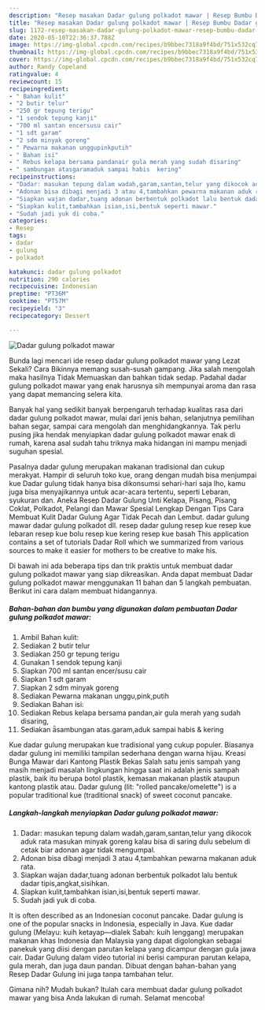 ```yaml
---
description: "Resep masakan Dadar gulung polkadot mawar | Resep Bumbu Dadar gulung polkadot mawar Yang Enak Banget"
title: "Resep masakan Dadar gulung polkadot mawar | Resep Bumbu Dadar gulung polkadot mawar Yang Enak Banget"
slug: 1172-resep-masakan-dadar-gulung-polkadot-mawar-resep-bumbu-dadar-gulung-polkadot-mawar-yang-enak-banget
date: 2020-05-10T22:36:37.788Z
image: https://img-global.cpcdn.com/recipes/b9bbec7318a9f4bd/751x532cq70/dadar-gulung-polkadot-mawar-foto-resep-utama.jpg
thumbnail: https://img-global.cpcdn.com/recipes/b9bbec7318a9f4bd/751x532cq70/dadar-gulung-polkadot-mawar-foto-resep-utama.jpg
cover: https://img-global.cpcdn.com/recipes/b9bbec7318a9f4bd/751x532cq70/dadar-gulung-polkadot-mawar-foto-resep-utama.jpg
author: Randy Copeland
ratingvalue: 4
reviewcount: 15
recipeingredient:
- " Bahan kulit"
- "2 butir telur"
- "250 gr tepung terigu"
- "1 sendok tepung kanji"
- "700 ml santan encersusu cair"
- "1 sdt garam"
- "2 sdm minyak goreng"
- " Pewarna makanan unggupinkputih"
- " Bahan isi"
- " Rebus kelapa bersama pandanair gula merah yang sudah disaring"
- " sambungan atasgaramaduk sampai habis  kering"
recipeinstructions:
- "Dadar: masukan tepung dalam wadah,garam,santan,telur yang dikocok aduk rata masukan minyak goreng kalau bisa di saring dulu sebelum di cetak biar adonan agar tidak mengumpal."
- "Adonan bisa dibagi menjadi 3 atau 4,tambahkan pewarna makanan aduk rata."
- "Siapkan wajan dadar,tuang adonan berbentuk polkadot lalu bentuk dadar tipis,angkat,sisihkan."
- "Siapkan kulit,tambahkan isian,isi,bentuk seperti mawar."
- "Sudah jadi yuk di coba."
categories:
- Resep
tags:
- dadar
- gulung
- polkadot

katakunci: dadar gulung polkadot 
nutrition: 290 calories
recipecuisine: Indonesian
preptime: "PT36M"
cooktime: "PT57M"
recipeyield: "3"
recipecategory: Dessert

---
```



![Dadar gulung polkadot mawar](https://img-global.cpcdn.com/recipes/b9bbec7318a9f4bd/751x532cq70/dadar-gulung-polkadot-mawar-foto-resep-utama.jpg)

Bunda lagi mencari ide resep dadar gulung polkadot mawar yang Lezat Sekali? Cara Bikinnya memang susah-susah gampang. Jika salah mengolah maka hasilnya Tidak Memuaskan dan bahkan tidak sedap. Padahal dadar gulung polkadot mawar yang enak harusnya sih mempunyai aroma dan rasa yang dapat memancing selera kita.

Banyak hal yang sedikit banyak berpengaruh terhadap kualitas rasa dari dadar gulung polkadot mawar, mulai dari jenis bahan, selanjutnya pemilihan bahan segar, sampai cara mengolah dan menghidangkannya. Tak perlu pusing jika hendak menyiapkan dadar gulung polkadot mawar enak di rumah, karena asal sudah tahu triknya maka hidangan ini mampu menjadi suguhan spesial.

Pasalnya dadar gulung merupakan makanan tradisional dan cukup merakyat. Hampir di seluruh toko kue, orang dengan mudah bisa menjumpai kue Dadar gulung tidak hanya bisa dikonsumsi sehari-hari saja lho, kamu juga bisa menyajikannya untuk acar-acara tertentu, seperti Lebaran, syukuran dan. Aneka Resep Dadar Gulung Unti Kelapa, Pisang, Pisang Coklat, Polkadot, Pelangi dan Mawar Spesial Lengkap Dengan Tips Cara Membuat Kulit Dadar Gulung Agar Tidak Pecah dan Lembut. dadar gulung mawar dadar gulung polkadot dll. resep dadar gulung resep kue resep kue lebaran resep kue bolu resep kue kering resep kue basah This application contains a set of tutorials Dadar Roll which we summarized from various sources to make it easier for mothers to be creative to make his.


Di bawah ini ada beberapa tips dan trik praktis untuk membuat dadar gulung polkadot mawar yang siap dikreasikan. Anda dapat membuat Dadar gulung polkadot mawar menggunakan 11 bahan dan 5 langkah pembuatan. Berikut ini cara dalam membuat hidangannya.

<!--inarticleads1-->

##### Bahan-bahan dan bumbu yang digunakan dalam pembuatan Dadar gulung polkadot mawar:

1. Ambil  Bahan kulit:
1. Sediakan 2 butir telur
1. Sediakan 250 gr tepung terigu
1. Gunakan 1 sendok tepung kanji
1. Siapkan 700 ml santan encer/susu cair
1. Siapkan 1 sdt garam
1. Siapkan 2 sdm minyak goreng
1. Sediakan  Pewarna makanan unggu,pink,putih
1. Sediakan  Bahan isi:
1. Sediakan  Rebus kelapa bersama pandan,air gula merah yang sudah disaring,
1. Sediakan  sambungan atas.garam,aduk sampai habis &amp; kering


Kue dadar gulung merupakan kue tradisional yang cukup populer. Biasanya dadar gulung ini memiliki tampilan sederhana dengan warna hijau. Kreasi Bunga Mawar dari Kantong Plastik Bekas Salah satu jenis sampah yang masih menjadi masalah lingkungan hingga saat ini adalah jenis sampah plastik, baik itu berupa botol plastik, kemasan makanan plastik ataupun kantong plastik atau. Dadar gulung (lit: &#34;rolled pancake/omelette&#34;) is a popular traditional kue (traditional snack) of sweet coconut pancake. 

<!--inarticleads2-->

##### Langkah-langkah menyiapkan Dadar gulung polkadot mawar:

1. Dadar: masukan tepung dalam wadah,garam,santan,telur yang dikocok aduk rata masukan minyak goreng kalau bisa di saring dulu sebelum di cetak biar adonan agar tidak mengumpal.
1. Adonan bisa dibagi menjadi 3 atau 4,tambahkan pewarna makanan aduk rata.
1. Siapkan wajan dadar,tuang adonan berbentuk polkadot lalu bentuk dadar tipis,angkat,sisihkan.
1. Siapkan kulit,tambahkan isian,isi,bentuk seperti mawar.
1. Sudah jadi yuk di coba.


It is often described as an Indonesian coconut pancake. Dadar gulung is one of the popular snacks in Indonesia, especially in Java. Kue dadar gulung (Melayu: kuih ketayap—dialek Sabah: kuih lenggang) merupakan makanan khas Indonesia dan Malaysia yang dapat digolongkan sebagai panekuk yang diisi dengan parutan kelapa yang dicampur dengan gula jawa cair. Dadar Gulung dalam video tutorial ini berisi campuran parutan kelapa, gula merah, dan juga daun pandan. Dibuat dengan bahan-bahan yang Resep Dadar Gulung ini juga tanpa tambahan telur. 

Gimana nih? Mudah bukan? Itulah cara membuat dadar gulung polkadot mawar yang bisa Anda lakukan di rumah. Selamat mencoba!
